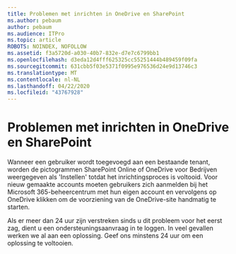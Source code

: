```yaml
---
title: Problemen met inrichten in OneDrive en SharePoint
ms.author: pebaum
author: pebaum
ms.audience: ITPro
ms.topic: article
ROBOTS: NOINDEX, NOFOLLOW
ms.assetid: f3a5720d-a030-40b7-832e-d7e7c6799bb1
ms.openlocfilehash: d3eda12d4fff625325cc55251444b489459f09fa
ms.sourcegitcommit: 631cbb5f03e5371f0995e976536d24e9d13746c3
ms.translationtype: MT
ms.contentlocale: nl-NL
ms.lasthandoff: 04/22/2020
ms.locfileid: "43767928"
---
```

# <a name="provisioning-issues-in-onedrive-and-sharepoint"></a>Problemen met inrichten in OneDrive en SharePoint

Wanneer een gebruiker wordt toegevoegd aan een bestaande tenant, worden de pictogrammen SharePoint Online of OneDrive voor Bedrijven weergegeven als 'Instellen' totdat het inrichtingsproces is voltooid. Voor nieuw gemaakte accounts moeten gebruikers zich aanmelden bij het Microsoft 365-beheercentrum met hun eigen account en vervolgens op OneDrive klikken om de voorziening van de OneDrive-site handmatig te starten.
  
Als er meer dan 24 uur zijn verstreken sinds u dit probleem voor het eerst zag, dient u een ondersteuningsaanvraag in te loggen. In veel gevallen werken we al aan een oplossing. Geef ons minstens 24 uur om een oplossing te voltooien.
  
